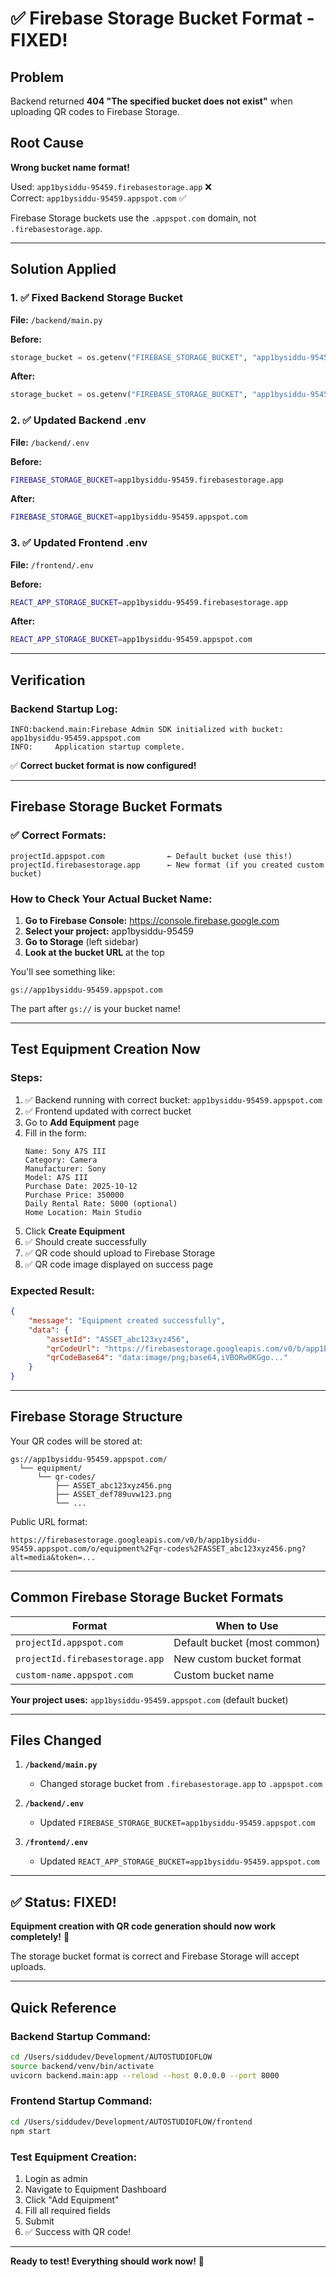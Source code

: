 # ✅ Firebase Storage Bucket Format - FIXED!

## Problem
Backend returned **404 "The specified bucket does not exist"** when uploading QR codes to Firebase Storage.

## Root Cause
**Wrong bucket name format!** 

Used: `app1bysiddu-95459.firebasestorage.app` ❌  
Correct: `app1bysiddu-95459.appspot.com` ✅

Firebase Storage buckets use the `.appspot.com` domain, not `.firebasestorage.app`.

---

## Solution Applied

### 1. ✅ Fixed Backend Storage Bucket

**File:** `/backend/main.py`

**Before:**
```python
storage_bucket = os.getenv("FIREBASE_STORAGE_BUCKET", "app1bysiddu-95459.firebasestorage.app")
```

**After:**
```python
storage_bucket = os.getenv("FIREBASE_STORAGE_BUCKET", "app1bysiddu-95459.appspot.com")
```

### 2. ✅ Updated Backend .env

**File:** `/backend/.env`

**Before:**
```bash
FIREBASE_STORAGE_BUCKET=app1bysiddu-95459.firebasestorage.app
```

**After:**
```bash
FIREBASE_STORAGE_BUCKET=app1bysiddu-95459.appspot.com
```

### 3. ✅ Updated Frontend .env

**File:** `/frontend/.env`

**Before:**
```bash
REACT_APP_STORAGE_BUCKET=app1bysiddu-95459.firebasestorage.app
```

**After:**
```bash
REACT_APP_STORAGE_BUCKET=app1bysiddu-95459.appspot.com
```

---

## Verification

### Backend Startup Log:
```
INFO:backend.main:Firebase Admin SDK initialized with bucket: app1bysiddu-95459.appspot.com
INFO:     Application startup complete.
```

✅ **Correct bucket format is now configured!**

---

## Firebase Storage Bucket Formats

### ✅ Correct Formats:
```
projectId.appspot.com              ← Default bucket (use this!)
projectId.firebasestorage.app      ← New format (if you created custom bucket)
```

### How to Check Your Actual Bucket Name:

1. **Go to Firebase Console:** https://console.firebase.google.com
2. **Select your project:** app1bysiddu-95459
3. **Go to Storage** (left sidebar)
4. **Look at the bucket URL** at the top

You'll see something like:
```
gs://app1bysiddu-95459.appspot.com
```

The part after `gs://` is your bucket name!

---

## Test Equipment Creation Now

### Steps:
1. ✅ Backend running with correct bucket: `app1bysiddu-95459.appspot.com`
2. ✅ Frontend updated with correct bucket
3. Go to **Add Equipment** page
4. Fill in the form:
   ```
   Name: Sony A7S III
   Category: Camera
   Manufacturer: Sony
   Model: A7S III
   Purchase Date: 2025-10-12
   Purchase Price: 350000
   Daily Rental Rate: 5000 (optional)
   Home Location: Main Studio
   ```
5. Click **Create Equipment**
6. ✅ Should create successfully
7. ✅ QR code should upload to Firebase Storage
8. ✅ QR code image displayed on success page

### Expected Result:
```json
{
    "message": "Equipment created successfully",
    "data": {
        "assetId": "ASSET_abc123xyz456",
        "qrCodeUrl": "https://firebasestorage.googleapis.com/v0/b/app1bysiddu-95459.appspot.com/o/equipment%2Fqr-codes%2FASSET_abc123xyz456.png?alt=media&token=...",
        "qrCodeBase64": "data:image/png;base64,iVBORw0KGgo..."
    }
}
```

---

## Firebase Storage Structure

Your QR codes will be stored at:
```
gs://app1bysiddu-95459.appspot.com/
  └── equipment/
      └── qr-codes/
          ├── ASSET_abc123xyz456.png
          ├── ASSET_def789uvw123.png
          └── ...
```

Public URL format:
```
https://firebasestorage.googleapis.com/v0/b/app1bysiddu-95459.appspot.com/o/equipment%2Fqr-codes%2FASSET_abc123xyz456.png?alt=media&token=...
```

---

## Common Firebase Storage Bucket Formats

| Format | When to Use |
|--------|-------------|
| `projectId.appspot.com` | Default bucket (most common) |
| `projectId.firebasestorage.app` | New custom bucket format |
| `custom-name.appspot.com` | Custom bucket name |

**Your project uses:** `app1bysiddu-95459.appspot.com` (default bucket)

---

## Files Changed

1. **`/backend/main.py`**
   - Changed storage bucket from `.firebasestorage.app` to `.appspot.com`

2. **`/backend/.env`**
   - Updated `FIREBASE_STORAGE_BUCKET=app1bysiddu-95459.appspot.com`

3. **`/frontend/.env`**
   - Updated `REACT_APP_STORAGE_BUCKET=app1bysiddu-95459.appspot.com`

---

## ✅ Status: FIXED!

**Equipment creation with QR code generation should now work completely!** 🚀

The storage bucket format is correct and Firebase Storage will accept uploads.

---

## Quick Reference

### Backend Startup Command:
```bash
cd /Users/siddudev/Development/AUTOSTUDIOFLOW
source backend/venv/bin/activate
uvicorn backend.main:app --reload --host 0.0.0.0 --port 8000
```

### Frontend Startup Command:
```bash
cd /Users/siddudev/Development/AUTOSTUDIOFLOW/frontend
npm start
```

### Test Equipment Creation:
1. Login as admin
2. Navigate to Equipment Dashboard
3. Click "Add Equipment"
4. Fill all required fields
5. Submit
6. ✅ Success with QR code!

---

**Ready to test! Everything should work now!** 🎉
